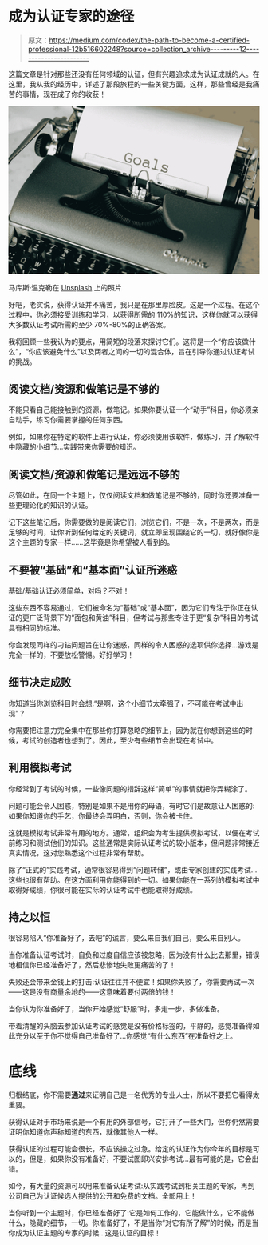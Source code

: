 # 成为认证专家的途径

> 原文：<https://medium.com/codex/the-path-to-become-a-certified-professional-12b516602248?source=collection_archive---------12----------------------->

这篇文章是针对那些还没有任何领域的认证，但有兴趣追求成为认证成就的人。在这里，我从我的经历中，详述了那段旅程的一些关键方面，这样，那些曾经是我痛苦的事情，现在成了你的收获！

![](img/4fcbf765aca96a2ddef548972b947ce7.png)

马库斯·温克勒在 [Unsplash](https://unsplash.com?utm_source=medium&utm_medium=referral) 上的照片

好吧，老实说，获得认证并不痛苦，我只是在那里厚脸皮。这是一个过程。在这个过程中，你必须接受训练和学习，以获得所需的 110%的知识，这样你就可以获得大多数认证考试所需的至少 70%-80%的正确答案。

我将回顾一些我认为的要点，用简短的段落来探讨它们。这将是一个“你应该做什么”，“你应该避免什么”以及两者之间的一切的混合体，旨在引导你通过认证考试的挑战。

## **阅读文档/资源和做笔记是不够的**

不能只看自己能接触到的资源，做笔记。如果你要认证一个“动手”科目，你必须亲自动手，练习你需要掌握的任何东西。

例如，如果你在特定的软件上进行认证，你必须使用该软件，做练习，并了解软件中隐藏的小细节…实践带来你需要的知识。

## **阅读文档/资源和做笔记是远远不够的**

尽管如此，在同一个主题上，仅仅阅读文档和做笔记是不够的，同时你还要准备一些更理论化的知识的认证。

记下这些笔记后，你需要做的是阅读它们，浏览它们，不是一次，不是两次，而是足够的时间，让你听到任何给定的关键词，就立即呈现围绕它的一切，就好像你是这个主题的专家一样……这毕竟是你希望被人看到的。

## **不要被“基础”和“基本面”认证所迷惑**

基础/基础认证必须简单，对吗？不对！

这些东西不容易通过，它们被命名为“基础”或“基本面”，因为它们专注于你正在认证的更广泛背景下的“面包和黄油”科目，但考试与那些专注于更“复杂”科目的考试具有相同的标准。

你会发现同样的刁钻问题旨在让你迷惑，同样的令人困惑的选项供你选择…游戏是完全一样的，不要放松警惕。好好学习！

## **细节决定成败**

你知道当你浏览科目时会想:“是啊，这个小细节太牵强了，不可能在考试中出现”？

你需要把注意力完全集中在那些你打算忽略的细节上，因为就在你想到这些的时候，考试的创造者也想到了。因此，至少有些细节会出现在考试中。

## **利用模拟考试**

你经常到了考试的时候，一些像问题的措辞这样“简单”的事情就把你弄糊涂了。

问题可能会令人困惑，特别是如果不是用你的母语，有时它们是故意让人困惑的:如果你知道你的手艺，你最终会弄明白，否则，你会被卡住。

这就是模拟考试非常有用的地方。通常，组织会为考生提供模拟考试，以便在考试前练习和测试他们的知识。这些通常是实际认证考试的较小版本，但问题非常接近真实情况，这对您熟悉这个过程非常有帮助。

除了“正式的”实践考试，通常很容易得到“问题转储”，或由专家创建的实践考试…这些也很有帮助。在这方面利用你能得到的一切。如果你能在一系列的模拟考试中取得好成绩，你很可能在实际的认证考试中也能取得好成绩。

## **持之以恒**

很容易陷入“你准备好了，去吧”的谎言，要么来自我们自己，要么来自别人。

当你准备认证考试时，自负和过度自信应该被忽略，因为没有什么比去那里，错误地相信你已经准备好了，然后悲惨地失败更痛苦的了！

失败还会带来金钱上的打击:认证往往并不便宜！如果你失败了，你需要再试一次——这是没有商量余地的——这意味着要付两倍的钱！

当你认为你准备好了，当你开始感觉“舒服”时，多走一步，多做准备。

带着清醒的头脑去参加认证考试的感觉是没有价格标签的，平静的，感觉准备得如此充分以至于你不觉得自己准备好了…你感觉“有什么东西”在准备好之上。

# 底线

归根结底，你不需要**通过**来证明自己是一名优秀的专业人士，所以不要把它看得太重要。

获得认证对于市场来说是一个有用的外部信号，它打开了一些大门，但你仍然需要证明你知道你声称知道的东西，就像其他人一样。

获得认证的过程可能会很长，不应该操之过急。给定的认证作为你今年的目标是可以的，但是，如果你没有准备好，不要试图即兴安排考试…最有可能的是，它会出错。

如今，有大量的资源可以用来准备认证考试:从实践考试到相关主题的专家，再到公司自己为认证候选人提供的公开和免费的文档。全部用上！

当你听到一个主题时，你已经准备好了:它是如何工作的，它能做什么，它不能做什么，隐藏的细节，一切。你准备好了，不是当你“对它有所了解”的时候，而是当你成为认证主题的专家的时候…这是认证的目标！